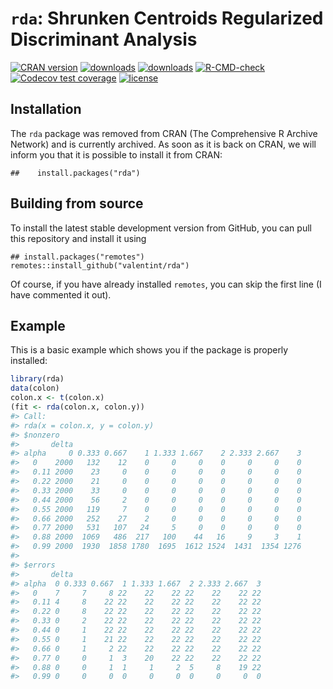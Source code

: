 
<!-- README.md is generated from README.Rmd. Please edit that file -->

# `rda`: Shrunken Centroids Regularized Discriminant Analysis

<!-- badges: start -->

[![CRAN
version](https://www.r-pkg.org/badges/version/rda)](https://cran.r-project.org/package=rda)
[![downloads](https://cranlogs.r-pkg.org/badges/rda)](https://cran.r-project.org/package=rda)
[![downloads](https://cranlogs.r-pkg.org/badges/grand-total/rda)](https://cran.r-project.org/package=rda)
[![R-CMD-check](https://github.com/valentint/rda/actions/workflows/R-CMD-check.yaml/badge.svg)](https://github.com/valentint/rda/actions/workflows/R-CMD-check.yaml)
[![Codecov test
coverage](https://codecov.io/gh/valentint/rda/branch/main/graph/badge.svg)](https://app.codecov.io/gh/valentint/rda?branch=main)
[![license](https://img.shields.io/badge/license-GPL--3-blue.svg)](https://www.gnu.org/licenses/gpl-3.0.en.html)
<!-- badges: end -->

## Installation

The `rda` package was removed from CRAN (The Comprehensive R Archive
Network) and is currently archived. As soon as it is back on CRAN, we
will inform you that it is possible to install it from CRAN:

    ##    install.packages("rda")

## Building from source

To install the latest stable development version from GitHub, you can
pull this repository and install it using

    ## install.packages("remotes")
    remotes::install_github("valentint/rda")

Of course, if you have already installed `remotes`, you can skip the
first line (I have commented it out).

## Example

This is a basic example which shows you if the package is properly
installed:

``` r
library(rda)
data(colon)
colon.x <- t(colon.x)
(fit <- rda(colon.x, colon.y))
#> Call:
#> rda(x = colon.x, y = colon.y)
#> $nonzero
#>       delta
#> alpha     0 0.333 0.667    1 1.333 1.667    2 2.333 2.667    3
#>   0    2000   132    12    0     0     0    0     0     0    0
#>   0.11 2000    23     0    0     0     0    0     0     0    0
#>   0.22 2000    21     0    0     0     0    0     0     0    0
#>   0.33 2000    33     0    0     0     0    0     0     0    0
#>   0.44 2000    56     2    0     0     0    0     0     0    0
#>   0.55 2000   119     7    0     0     0    0     0     0    0
#>   0.66 2000   252    27    2     0     0    0     0     0    0
#>   0.77 2000   531   107   24     5     0    0     0     0    0
#>   0.88 2000  1069   486  217   100    44   16     9     3    1
#>   0.99 2000  1930  1858 1780  1695  1612 1524  1431  1354 1276
#> 
#> $errors
#>       delta
#> alpha  0 0.333 0.667  1 1.333 1.667  2 2.333 2.667  3
#>   0    7     7     8 22    22    22 22    22    22 22
#>   0.11 4     8    22 22    22    22 22    22    22 22
#>   0.22 0     8    22 22    22    22 22    22    22 22
#>   0.33 0     2    22 22    22    22 22    22    22 22
#>   0.44 0     1    22 22    22    22 22    22    22 22
#>   0.55 0     1    21 22    22    22 22    22    22 22
#>   0.66 0     1     2 22    22    22 22    22    22 22
#>   0.77 0     0     1  3    20    22 22    22    22 22
#>   0.88 0     0     1  1     1     2  5     8    19 22
#>   0.99 0     0     0  0     0     0  0     0     0  0
```
